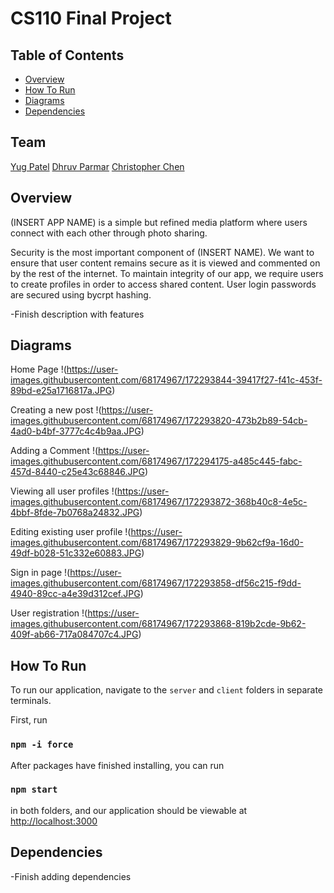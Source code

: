 # CS110 Final Project

## Table of Contents
- [Overview](#overview)
- [How To Run](#how-to-run)
- [Diagrams](#diagrams)
- [Dependencies](#dependencies)


## Team
<a href="https://github.com/yugpatell" target="_blank">Yug Patel</a>
<a href="https://github.com/P-Dhruv20" target="_blank">Dhruv Parmar</a>
<a href="https://github.com/36tofu" target="_blank">Christopher Chen</a>

## Overview
(INSERT APP NAME) is a simple but refined media platform where users connect with each other through photo sharing.

Security is the most important component of (INSERT NAME). We want to ensure that user content remains secure 
as it is viewed and commented on by the rest of the internet. To maintain integrity of our app, 
we require users to create profiles in order to access shared content. User login passwords are secured using 
bycrpt hashing. 

-Finish description with features

## Diagrams

Home Page
!(https://user-images.githubusercontent.com/68174967/172293844-39417f27-f41c-453f-89bd-e25a1716817a.JPG)

Creating a new post
!(https://user-images.githubusercontent.com/68174967/172293820-473b2b89-54cb-4ad0-b4bf-3777c4c4b9aa.JPG)

Adding a Comment
!(https://user-images.githubusercontent.com/68174967/172294175-a485c445-fabc-457d-8440-c25e43c68846.JPG)

Viewing all user profiles
!(https://user-images.githubusercontent.com/68174967/172293872-368b40c8-4e5c-4bbf-8fde-7b0768a24832.JPG)

Editing existing user profile
!(https://user-images.githubusercontent.com/68174967/172293829-9b62cf9a-16d0-49df-b028-51c332e60883.JPG)

Sign in page
!(https://user-images.githubusercontent.com/68174967/172293858-df56c215-f9dd-4940-89cc-a4e39d312cef.JPG)

User registration 
!(https://user-images.githubusercontent.com/68174967/172293868-819b2cde-9b62-409f-ab66-717a084707c4.JPG)

## How To Run
To run our application, navigate to the `server` and `client` folders in separate terminals.

First, run 

### `npm -i force`

After packages have finished installing, you can run

### `npm start` 

in both folders, and our application should be viewable at [http://localhost:3000](http://localhost:3000)





## Dependencies
-Finish adding dependencies
